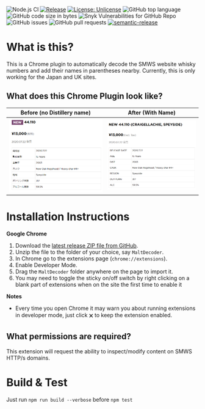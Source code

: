 ![Node.js CI](https://github.com/elliottback/MaltDecoder/workflows/Node.js%20CI/badge.svg)
[![Release](https://github.com/elliottback/MaltDecoder/actions/workflows/release.yml/badge.svg)](https://github.com/elliottback/MaltDecoder/actions/workflows/release.yml)
[![License: Unlicense](https://img.shields.io/badge/license-Unlicense-blue.svg)](http://unlicense.org/)
![GitHub top language](https://img.shields.io/github/languages/top/elliottback/MaltDecoder)
![GitHub code size in bytes](https://img.shields.io/github/languages/code-size/elliottback/MaltDecoder)
![Snyk Vulnerabilities for GitHub Repo](https://img.shields.io/snyk/vulnerabilities/github/elliottback/MaltDecoder)
![GitHub issues](https://img.shields.io/github/issues/elliottback/MaltDecoder)
![GitHub pull requests](https://img.shields.io/github/issues-pr/elliottback/MaltDecoder)
[![semantic-release](https://img.shields.io/badge/%20%20%F0%9F%93%A6%F0%9F%9A%80-semantic--release-e10079.svg)](https://github.com/semantic-release/semantic-release)

# What is this?

This is a Chrome plugin to automatically decode the SMWS website whisky numbers and add their names in parentheses nearby.  Currently, this is only working for the Japan and UK sites. 

## What does this Chrome Plugin look like?

|Before (no Distillery name)|After (With Name)|
|----|-----|
|![Before](/img/smwsbefore.png)|![After](/img/smwsafter.png)|

# Installation Instructions
**Google Chrome**
1. Download the [latest release ZIP file from GitHub](https://github.com/elliottback/MaltDecoder/releases/latest/download/MaltDecoder.zip).
1. Unzip the file to the folder of your choice, say `MaltDecoder`.
1. In Chrome go to the extensions page (`chrome://extensions`).
1. Enable Developer Mode.
1. Drag the `MaltDecoder` folder anywhere on the page to import it.
1. You may need to toggle the sticky on/off switch by right clicking on a blank part of extensions when on the site the first time to enable it

**Notes**
* Every time you open Chrome it may warn you about running extensions in developer mode, just click 🗙 to keep the extension enabled.

## What permissions are required?

This extension will request the ability to inspect/modify content on SMWS HTTP/s domains.

# Build & Test

Just run `npm run build --verbose` before `npm test`